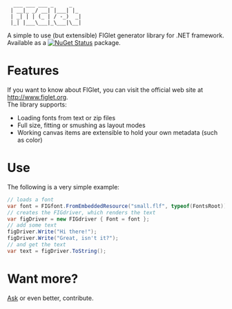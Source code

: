 ```
  ___ ___ ___ _     _   
 | __|_ _/ __| |___| |_ 
 | _| | | (_ | / -_)  _|
 |_| |___\___|_\___|\__|
 ```                                         

A simple to use (but extensible) FIGlet generator library for .NET framework.  
Available as a [![NuGet Status](http://img.shields.io/nuget/v/FIGlet-_-lib.svg?style=flat-square)](https://www.nuget.org/packages/FIGlet-_-lib) package.

# Features

If you want to know about FIGlet, you can visit the official web site at http://www.figlet.org.  
The library supports:
* Loading fonts from text or zip files
* Full size, fitting or smushing as layout modes
* Working canvas items are extensible to hold your own metadata (such as color)

# Use

The following is a very simple example:

```csharp
// loads a font
var font = FIGfont.FromEmbeddedResource("small.flf", typeof(FontsRoot));
// creates the FIGdriver, which renders the text
var figDriver = new FIGdriver { Font = font };
// add some text
figDriver.Write("Hi there!");
figDriver.Write("Great, isn't it?");
// and get the text
var text = figDriver.ToString();
```

# Want more?

[Ask](https://github.com/picrap/FIGlet/issues) or even better, contribute.
